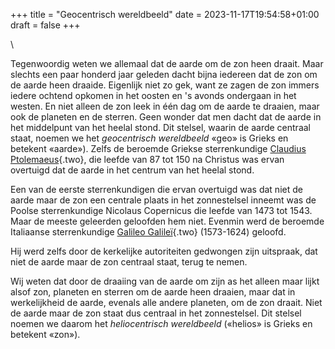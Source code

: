 +++
title = "Geocentrisch wereldbeeld"
date = 2023-11-17T19:54:58+01:00
draft = false
+++

\

Tegenwoordig weten we allemaal dat de aarde om de zon heen draait. Maar
slechts een paar honderd jaar geleden dacht bijna iedereen dat de zon om
de aarde heen draaide. Eigenlijk niet zo gek, want ze zagen de zon
immers iedere ochtend opkomen in het oosten en \'s avonds ondergaan in
het westen. En niet alleen de zon leek in één dag om de aarde te
draaien, maar ook de planeten en de sterren. Geen wonder dat men dacht
dat de aarde in het middelpunt van het heelal stond. Dit stelsel, waarin
de aarde centraal staat, noemen we het *geocentrisch wereldbeeld* «geo»
is Grieks en betekent «aarde»). Zelfs de beroemde Griekse sterrenkundige
[Claudius Ptolemaeus](ptolemaeus.html){.two}, die leefde van 87 tot 150
na Christus was ervan overtuigd dat de aarde in het centrum van het
heelal stond.

Een van de eerste sterrenkundigen die ervan overtuigd was dat niet de
aarde maar de zon een centrale plaats in het zonnestelsel inneemt was de
Poolse sterrenkundige Nicolaus Copernicus die leefde van 1473 tot 1543.
Maar de meeste geleerden geloofden hem niet. Evenmin werd de beroemde
Italiaanse sterrenkundige [Galileo Galileï](galilei.html){.two}
(1573-1624) geloofd.

Hij werd zelfs door de kerkelijke autoriteiten gedwongen zijn uitspraak,
dat niet de aarde maar de zon centraal staat, terug te nemen.

Wij weten dat door de draaiing van de aarde om zijn as het alleen maar
lijkt alsof zon, planeten en sterren om de aarde heen draaien, maar dat
in werkelijkheid de aarde, evenals alle andere planeten, om de zon
draait. Niet de aarde maar de zon staat dus centraal in het
zonnestelsel. Dit stelsel noemen we daarom het *heliocentrisch
wereldbeeld* («helios» is Grieks en betekent «zon»).
